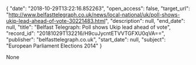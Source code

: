 {
  "date": "2018-10-29T13:22:16.852263", 
  "open_access": false, 
  "target_url": "http://www.belfasttelegraph.co.uk/news/local-national/uk/poll-shows-ukip-lead-ahead-of-vote-30221483.html", 
  "description": null, 
  "end_date": null, 
  "title": "Belfast Telegraph: Poll shows Ukip lead ahead of vote", 
  "record_id": "20181029T132216/H9cuJycntETVVTGFXU0qVA==", 
  "publisher": "belfasttelegraph.co.uk", 
  "start_date": null, 
  "subject": "European Parliament Elections 2014"
}

None